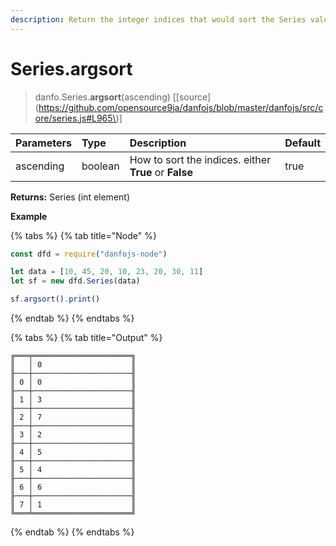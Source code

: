 ```yaml
---
description: Return the integer indices that would sort the Series values
---
```


# Series.argsort

> danfo.Series.**argsort**\(ascending\)    \[[source](https://github.com/opensource9ja/danfojs/blob/master/danfojs/src/core/series.js#L965\)\]

| Parameters | Type | Description | Default |
| :--- | :--- | :--- | :--- |
| ascending | boolean | How to sort the indices. either **True** or **False** | true |

**Returns:**  Series \(int element\)

**Example**

{% tabs %}
{% tab title="Node" %}
```javascript
const dfd = require("danfojs-node")

let data = [10, 45, 20, 10, 23, 20, 30, 11]
let sf = new dfd.Series(data)

sf.argsort().print()
```
{% endtab %}
{% endtabs %}

{% tabs %}
{% tab title="Output" %}
```text
╔═══╤══════════════════════╗
║   │ 0                    ║
╟───┼──────────────────────╢
║ 0 │ 0                    ║
╟───┼──────────────────────╢
║ 1 │ 3                    ║
╟───┼──────────────────────╢
║ 2 │ 7                    ║
╟───┼──────────────────────╢
║ 3 │ 2                    ║
╟───┼──────────────────────╢
║ 4 │ 5                    ║
╟───┼──────────────────────╢
║ 5 │ 4                    ║
╟───┼──────────────────────╢
║ 6 │ 6                    ║
╟───┼──────────────────────╢
║ 7 │ 1                    ║
╚═══╧══════════════════════╝
```
{% endtab %}
{% endtabs %}

